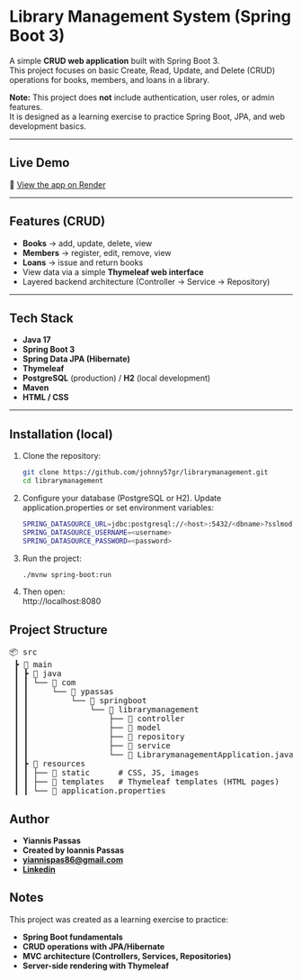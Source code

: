 # Library Management System (Spring Boot 3)

A simple **CRUD web application** built with Spring Boot 3.  
This project focuses on basic Create, Read, Update, and Delete (CRUD) operations for books, members, and loans in a library.

 **Note:** This project does **not** include authentication, user roles, or admin features.  
It is designed as a learning exercise to practice Spring Boot, JPA, and web development basics.

---

## Live Demo

🔗 [View the app on Render](https://spring-boot-3-library-management-system.onrender.com/)

---

## Features (CRUD)

- **Books** → add, update, delete, view
- **Members** → register, edit, remove, view
- **Loans** → issue and return books
- View data via a simple **Thymeleaf web interface**
-  Layered backend architecture (Controller → Service → Repository)

---

## Tech Stack

- **Java 17**
- **Spring Boot 3**
- **Spring Data JPA (Hibernate)**
- **Thymeleaf**
- **PostgreSQL** (production) / **H2** (local development)
- **Maven**
- **HTML / CSS**

---

## Installation (local)

1. Clone the repository:
   ```bash
   git clone https://github.com/johnny57gr/librarymanagement.git
   cd librarymanagement

2. Configure your database (PostgreSQL or H2).
   Update application.properties or set environment variables:
    ```bash
    SPRING_DATASOURCE_URL=jdbc:postgresql://<host>:5432/<dbname>?sslmode=require
    SPRING_DATASOURCE_USERNAME=<username>
    SPRING_DATASOURCE_PASSWORD=<password>

3. Run the project:
    ```bash
    ./mvnw spring-boot:run


4. Then open:   
    http://localhost:8080

## Project Structure

<pre>
📦 src
 ┣ 📂 main
 ┃ ┣ 📂 java
 ┃ ┃ └── 📂 com
 ┃ ┃     └── 📂 ypassas
 ┃ ┃         └── 📂 springboot
 ┃ ┃             └── 📂 librarymanagement
 ┃ ┃                 ├── 📂 controller
 ┃ ┃                 ├── 📂 model   
 ┃ ┃                 ├── 📂 repository   
 ┃ ┃                 ├── 📂 service        
 ┃ ┃                 └── 📄 LibrarymanagementApplication.java
 ┃ ┣ 📂 resources
 ┃ ┃ ├── 📂 static      # CSS, JS, images 
 ┃ ┃ ├── 📂 templates   # Thymeleaf templates (HTML pages)
 ┃ ┃ └── 📄 application.properties
</pre>

## Author
- **Yiannis Passas**
- **Created by Ioannis Passas**
- **<a href="mailto:yiannispas86@gmail.com">yiannispas86@gmail.com</a>**
- **<a href="https://www.linkedin.com/in/yiannis-passas-dev/" target="_blank">Linkedin</a>**

## Notes
This project was created as a learning exercise to practice:

- **Spring Boot fundamentals**
- **CRUD operations with JPA/Hibernate**
- **MVC architecture (Controllers, Services, Repositories)**
- **Server-side rendering with Thymeleaf**
